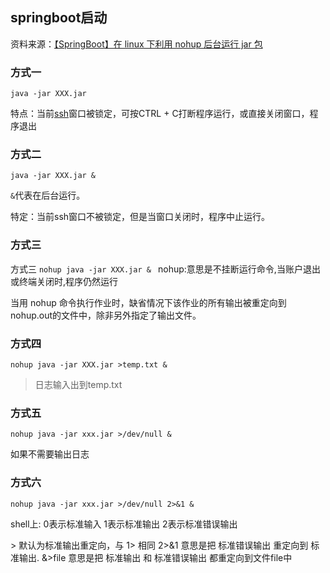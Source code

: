 ## springboot启动

资料来源：[【SpringBoot】在 linux 下利用 nohup 后台运行 jar 包](https://blog.csdn.net/AV_woaijava/article/details/96278287?utm_medium=distribute.pc_relevant.none-task-blog-2~default~baidujs_title~default-4.pc_relevant_paycolumn_v3&spm=1001.2101.3001.4242.3&utm_relevant_index=7)

### 方式一

`java -jar XXX.jar`

特点：当前[ssh](https://so.csdn.net/so/search?q=ssh&spm=1001.2101.3001.7020)窗口被锁定，可按CTRL + C打断程序运行，或直接关闭窗口，程序退出

### 方式二

`java -jar XXX.jar & `

`&`代表在后台运行。

特定：当前ssh窗口不被锁定，但是当窗口关闭时，程序中止运行。

### 方式三

方式三
`nohup java -jar XXX.jar & `
nohup:意思是不挂断运行命令,当账户退出或终端关闭时,程序仍然运行

当用 nohup 命令执行作业时，缺省情况下该作业的所有输出被重定向到nohup.out的文件中，除非另外指定了输出文件。

### 方式四
`nohup java -jar XXX.jar >temp.txt &`

> 日志输入出到temp.txt

### 方式五

`nohup java -jar xxx.jar >/dev/null &`

如果不需要输出日志

### 方式六

`nohup java -jar xxx.jar >/dev/null 2>&1 &`

shell上:
0表示标准输入
1表示标准输出
2表示标准错误输出

\> 默认为标准输出重定向，与 1> 相同
2>&1 意思是把 标准错误输出 重定向到 标准输出.
&>file 意思是把 标准输出 和 标准错误输出 都重定向到文件file中